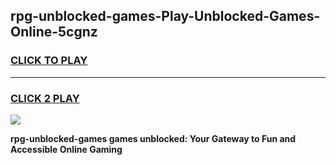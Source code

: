 
## rpg-unblocked-games-Play-Unblocked-Games-Online-5cgnz
<h3>
<a href="https://premium76.site?title=rpg-unblocked-games&ref=25A">CLICK TO PLAY</a></h3>
<hr>

<h3>
<a href="https://premium76.site?title=rpg-unblocked-games&ref=25A">CLICK 2 PLAY</a>
  
</h3>

<a href="https://premium76.site?title=rpg-unblocked-games&ref=25A"><img src="https://clearcache.store/games.png"></a>


**rpg-unblocked-games games unblocked: Your Gateway to Fun and Accessible Online Gaming**
